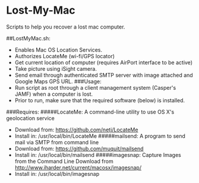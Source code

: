 # Lost-My-Mac
Scripts to help you recover a lost mac computer. 

##LostMyMac.sh:
- Enables Mac OS Location Services.
- Authorizes LocateMe (wi-fi/GPS locator)
- Get current location of computer (requires AirPort interface to be active)
- Take picture using iSight camera.
- Send email through authenticated SMTP server with image attached and Google Maps GPS URL.
###Usage:
- Run script as root through a client management system (Casper's JAMF) when a computer is lost.
- Prior to run, make sure that the required software (below) is installed.

###Requires:
#####LocateMe:  A command-line utility to use OS X's geolocation service
- Download from: https://github.com/netj/LocateMe
- Install in: /usr/local/bin/LocateMe
#####mailsend: A program to send mail via SMTP from command line
- Download from: https://github.com/muquit/mailsend
- Install in: /usr/local/bin/mailsend
#####imagesnap: Capture Images from the Command Line
Download from http://www.iharder.net/current/macosx/imagesnap/
- Install in: /usr/local/bin/imagesnap
